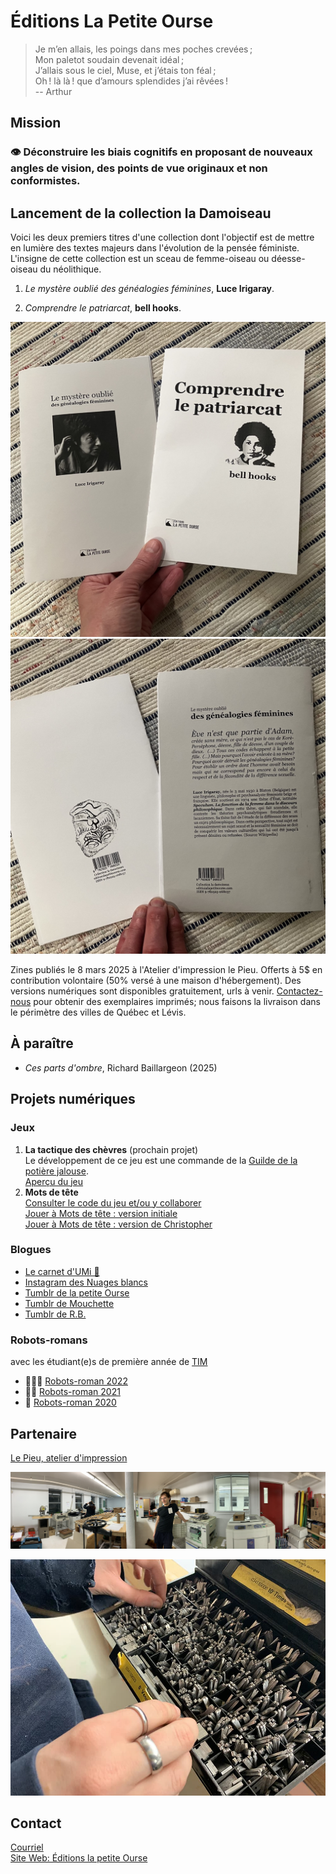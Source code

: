 <link rel="stylesheet" href="css/style.css">

# Éditions La Petite Ourse

> Je m’en allais, les poings dans mes poches crevées ;  
Mon paletot soudain devenait idéal ;  
J’allais sous le ciel, Muse, et j’étais ton féal ;  
Oh ! là là ! que d’amours splendides j’ai rêvées !  
> -- Arthur  
  
## Mission 
### 👁️‍ Déconstruire les biais cognitifs en proposant de nouveaux angles de vision, des points de vue originaux et non conformistes. 
 

## Lancement de la collection la Damoiseau  

Voici les deux premiers titres d'une collection dont l'objectif est de mettre en lumière des textes majeurs dans l'évolution de la pensée féministe. L'insigne de cette collection est un sceau de femme-oiseau ou déesse-oiseau du néolithique.

1. _Le mystère oublié des généalogies féminines_,
**Luce Irigaray**.

1. _Comprendre le patriarcat_,
**bell hooks**.
  
![alt text](media/recto.jpeg) ![alt text](media/verso.jpeg)  
     
Zines publiés le 8 mars 2025 à l'Atelier d'impression le Pieu. Offerts à 5$ en contribution volontaire (50% versé à une maison d'hébergement). Des versions numériques sont disponibles gratuitement, urls à venir. [Contactez-nous](mailto:editionsLaPetiteOurse@gmail.com) pour obtenir des exemplaires imprimés; nous faisons la livraison dans le périmètre des villes de Québec et Lévis. 

## À paraître
- *Ces parts d'ombre*, Richard Baillargeon (2025) 
 
## Projets numériques
### Jeux  
1. __La tactique des chèvres__ (prochain projet)  
Le développement de ce jeu est une commande de la [Guilde de la potière jalouse](https://fenouilcurcuma.github.io/guildedelapotierejalouse/).    
[Aperçu du jeu](la-tactique-des-chevres/pdf/bagh-chal_regles-du-jeu.pdf)    
2. __Mots de tête__    
[Consulter le code du jeu et/ou y collaborer](https://github.com/evefevrier/mots-de-tete)     
[Jouer à Mots de tête : version initiale](https://evefevrier.github.io/mots-de-tete/)       
[Jouer à Mots de tête : version de Christopher](https://christopherbyatt.github.io/mots-de-tete/)     

### Blogues
- [Le carnet d'UMi 🥷](billets/index.md)  
- [Instagram des Nuages blancs](https://www.instagram.com/les_nuages_blancs/) 
- [Tumblr de la petite Ourse](https://la-petite-ourse.tumblr.com/)
- [Tumblr de Mouchette](https://ziamercure.tumblr.com/)
- [Tumblr de R.B.](https://richardbaillargeon.tumblr.com/) 

### Robots-romans
avec les étudiant(e)s de première année de [TIM](https://timcsf.ca/)
- 🤖🤖🤖 [Robots-roman 2022](https://evefevrier.github.io/robots-roman/)
- 🤖🤖 [Robots-roman 2021](https://evefevrier.github.io/robots-roman/2021/)
- 🤖 [Robots-roman 2020](https://evefevrier.github.io/robots-roman/2020/)
  
  
## Partenaire
[Le Pieu, atelier d'impression](https://www.facebook.com/atelierlepieu)  
  
![lePieu-riso-mz](media/lePieu-riso-mz.jpeg)

![lePieu-police-venus](media/lePieu-police-venus.jpeg)

## Contact 
[Courriel](mailto:editionsLaPetiteOurse@gmail.com)  
[Site Web: Éditions la petite Ourse](https://evefevrier.github.io/editions-la-petite-ourse/)